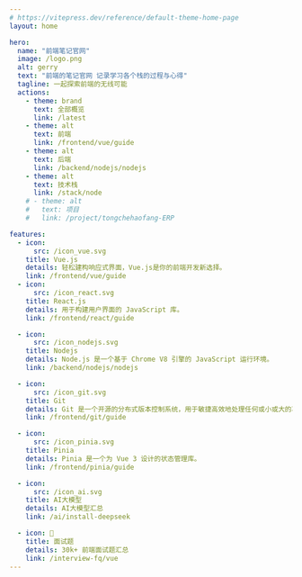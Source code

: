 ```yaml
---
# https://vitepress.dev/reference/default-theme-home-page
layout: home

hero:
  name: "前端笔记官网"
  image: /logo.png
  alt: gerry
  text: "前端的笔记官网 记录学习各个栈的过程与心得"
  tagline: 一起探索前端的无线可能
  actions:
    - theme: brand
      text: 全部概览
      link: /latest
    - theme: alt
      text: 前端
      link: /frontend/vue/guide
    - theme: alt
      text: 后端
      link: /backend/nodejs/nodejs
    - theme: alt
      text: 技术栈
      link: /stack/node
    # - theme: alt
    #   text: 项目
    #   link: /project/tongchehaofang-ERP

features:
  - icon:
      src: /icon_vue.svg
    title: Vue.js
    details: 轻松建构响应式界面，Vue.js是你的前端开发新选择。
    link: /frontend/vue/guide
  - icon:
      src: /icon_react.svg
    title: React.js
    details: 用于构建用户界面的 JavaScript 库。
    link: /frontend/react/guide

  - icon:
      src: /icon_nodejs.svg
    title: Nodejs
    details: Node.js 是一个基于 Chrome V8 引擎的 JavaScript 运行环境。
    link: /backend/nodejs/nodejs

  - icon:
      src: /icon_git.svg
    title: Git
    details: Git 是一个开源的分布式版本控制系统，用于敏捷高效地处理任何或小或大的项目。
    link: /frontend/git/guide

  - icon:
      src: /icon_pinia.svg
    title: Pinia
    details: Pinia 是一个为 Vue 3 设计的状态管理库。
    link: /frontend/pinia/guide

  - icon:
      src: /icon_ai.svg
    title: AI大模型
    details: AI大模型汇总
    link: /ai/install-deepseek

  - icon: 📓
    title: 面试题
    details: 30k+ 前端面试题汇总
    link: /interview-fq/vue
---
```

